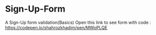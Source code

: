 # Sign-Up-Form
A Sign-Up form validation(Basics)
Open this link to see form with code : https://codepen.io/shahrozkhadim/pen/MWoPLQE

